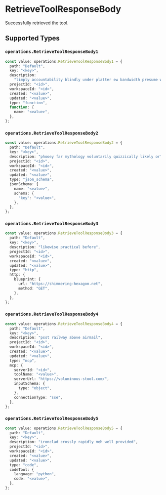 # RetrieveToolResponseBody

Successfully retrieved the tool.


## Supported Types

### `operations.RetrieveToolResponseBody1`

```typescript
const value: operations.RetrieveToolResponseBody1 = {
  path: "Default",
  key: "<key>",
  description:
    "limply accountability blindly under platter ew bandwidth presume wherever boohoo",
  projectId: "<id>",
  workspaceId: "<id>",
  created: "<value>",
  updated: "<value>",
  type: "function",
  function: {
    name: "<value>",
  },
};
```

### `operations.RetrieveToolResponseBody2`

```typescript
const value: operations.RetrieveToolResponseBody2 = {
  path: "Default",
  key: "<key>",
  description: "phooey far mythology voluntarily quizzically likely or",
  projectId: "<id>",
  workspaceId: "<id>",
  created: "<value>",
  updated: "<value>",
  type: "json_schema",
  jsonSchema: {
    name: "<value>",
    schema: {
      "key": "<value>",
    },
  },
};
```

### `operations.RetrieveToolResponseBody3`

```typescript
const value: operations.RetrieveToolResponseBody3 = {
  path: "Default",
  key: "<key>",
  description: "likewise practical before",
  projectId: "<id>",
  workspaceId: "<id>",
  created: "<value>",
  updated: "<value>",
  type: "http",
  http: {
    blueprint: {
      url: "https://shimmering-hexagon.net",
      method: "GET",
    },
  },
};
```

### `operations.RetrieveToolResponseBody4`

```typescript
const value: operations.RetrieveToolResponseBody4 = {
  path: "Default",
  key: "<key>",
  description: "psst railway above airmail",
  projectId: "<id>",
  workspaceId: "<id>",
  created: "<value>",
  updated: "<value>",
  type: "mcp",
  mcp: {
    serverId: "<id>",
    toolName: "<value>",
    serverUrl: "https://voluminous-stool.com/",
    inputSchema: {
      type: "object",
    },
    connectionType: "sse",
  },
};
```

### `operations.RetrieveToolResponseBody5`

```typescript
const value: operations.RetrieveToolResponseBody5 = {
  path: "Default",
  key: "<key>",
  description: "ironclad crossly rapidly meh well provided",
  projectId: "<id>",
  workspaceId: "<id>",
  created: "<value>",
  updated: "<value>",
  type: "code",
  codeTool: {
    language: "python",
    code: "<value>",
  },
};
```

